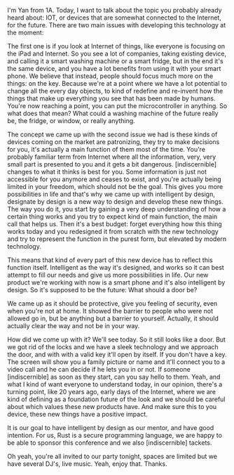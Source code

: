 I'm Yan from 1A.
Today, I want to talk about the topic you probably already heard about: IOT, or devices that are somewhat connected to the Internet, for the future.
There are two main issues with developing this technology at the moment:

The first one is if you look at Internet of things, like everyone is focusing on the iPad and Internet.
So you see a lot of companies, taking existing device, and calling it a smart washing machine or a smart fridge, but in the end it's the same device, and you have a lot benefits from using it with your smart phone.
We believe that instead, people should focus much more on the things: on the key.
Because we're at a point where we have a lot potential to change all the every day objects, to kind of redefine and re-invent how the things that make up everything you see that has been made by humans.
You're now reaching a point, you can put the microcontroller in anything.
So what does that mean? What could a washing machine of the future really be, the fridge, or window, or really anything.

The concept we came up with the second issue we had is these kinds of devices coming on the market are patronizing, they try to make decisions for you, it's actually a main function of them most of the time.
You're probably familiar term from Internet where all the information, very, very small part is presented to you and it gets a bit dangerous.
[indiscernible] changes to what it thinks is best for you.
Some information is just not accessible for you anymore and ceases to exist, and you're actually being limited in your freedom, which should not be the goal.
This gives you more possibilities in life and that's why we came up with intelligent by design, designate by design is a new way to design and develop these new things.
The way you do it, you start by gaining a very deep understanding of how a certain thing works and you try to expect kind of main function, the main call that helps us.
Then it's a best budget: forget everything how this thing works today and you redesigned it from scratch with the new technology and try to represent the function in the purest form, but elevated by modern technology.

This means that kind of every part of this new device has to reflect this function itself.
Intelligent as the way it's designed, and works so it can best attempt to fill our needs and give us more possibilities in life.
Our new product we're working with now is a smart phone and it's also intelligent by design.
So it's supposed to be the future: What should a door be?

We came up as it should be protective, give you feeling of security, even when you're not at home.
It showed the barrier to people who were not allowed go in, but be anything but a barrier to yourself.
Actually, it should actually clear the way and not be in your way.

How did we come up with it? We'll see today.
So it still looks like a door.
But we got rid of the locks and we have a sleek technology and we approach the door, and with with a valid key it'll open by itself.
If you don't have a key.
The screen will show you a family picture or name and it'll connect you to a video call and he can decide if he lets you in or not.
If someone [indiscernible] as soon as they start, can you say hello to them.
Yeah, and what I kind of want everyone to understand today, in our opinion, there's a turning point, like 20 years ago, early days of the Internet, where we are kind of defining as a foundation future of the look and we should be careful about which values these new products have.
And make sure this to you device, these new things have a positive impact.

It is our goal to have intelligent by design as our mentor, and have good intention.
For us, Rust is a secure programming language, we are happy to be able to sponsor this conference and we also [indiscernible] tackets.

Oh yeah, you're all invited to our party tonight, spaces are limited but we have several DJ's, live music.
Yeah, enjoy that.
Thanks.
